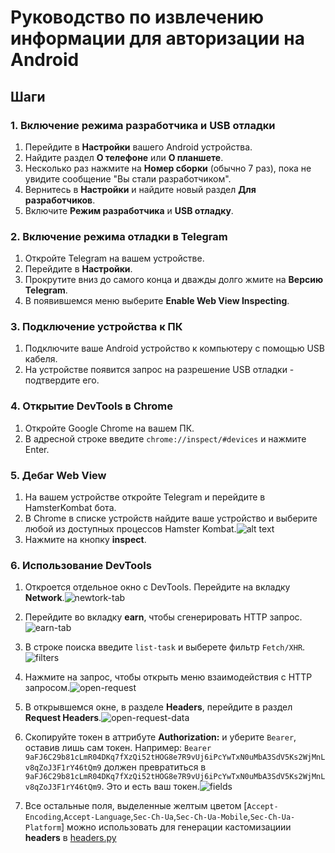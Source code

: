# Руководство по извлечению информации для авторизации на Android

## Шаги

### 1. Включение режима разработчика и USB отладки

1. Перейдите в **Настройки** вашего Android устройства.
2. Найдите раздел **О телефоне** или **О планшете**.
3. Несколько раз нажмите на **Номер сборки** (обычно 7 раз), пока не увидите сообщение "Вы стали разработчиком".
4. Вернитесь в **Настройки** и найдите новый раздел **Для разработчиков**.
5. Включите **Режим разработчика** и **USB отладку**.

### 2. Включение режима отладки в Telegram

1. Откройте Telegram на вашем устройстве.
2. Перейдите в **Настройки**.
3. Прокрутите вниз до самого конца и дважды долго жмите на **Версию Telegram**.
4. В появившемся меню выберите **Enable Web View Inspecting**.

### 3. Подключение устройства к ПК

1. Подключите ваше Android устройство к компьютеру с помощью USB кабеля.
2. На устройстве появится запрос на разрешение USB отладки - подтвердите его.

### 4. Открытие DevTools в Chrome

1. Откройте Google Chrome на вашем ПК.
2. В адресной строке введите `chrome://inspect/#devices` и нажмите Enter.

### 5. Дебаг Web View

1. На вашем устройстве откройте Telegram и перейдите в HamsterKombat бота.
2. В Chrome в списке устройств найдите ваше устройство и выберите любой из доступных процессов Hamster Kombat.![alt text](image.png)
3. Нажмите на кнопку **inspect**.

### 6. Использование DevTools

1. Откроется отдельное окно с DevTools. Перейдите на вкладку **Network**.![newtork-tab](https://github.com/Sanlovty/HamsterKombatBot_prs/assets/68380831/b2cb512c-b10c-4286-84d5-60deb58454e6)

2. Перейдите во вкладку **earn**, чтобы сгенерировать HTTP запрос.![earn-tab](https://github.com/Sanlovty/HamsterKombatBot_prs/assets/68380831/268dad87-6919-44fe-9eab-de1d98a40d9d)

3. В строке поиска введите `list-task` и выберете фильтр `Fetch/XHR`.![filters](https://github.com/Sanlovty/HamsterKombatBot_prs/assets/68380831/d03fc2e2-70aa-47ba-97c8-6b5c8a2d8391)

4. Нажмите на запрос, чтобы открыть меню взаимодействия с HTTP запросом.![open-request](https://github.com/Sanlovty/HamsterKombatBot_prs/assets/68380831/b69a8cf6-8f3a-4afa-84fd-d3a644bf80e5)

5. В открывшемся окне, в разделе **Headers**, перейдите в раздел **Request Headers**.![open-request-data](https://github.com/Sanlovty/HamsterKombatBot_prs/assets/68380831/77265bea-0eb5-4a19-b41a-4af114d17dba)

6. Скопируйте токен в аттрибуте **Authorization:** и уберите `Bearer`, оставив лишь сам токен.
Например: `Bearer 9aFJ6C29b81cLmR04DKq7fXzQi52tHOG8e7R9vUj6iPcYwTxN0uMbA3SdV5Ks2WjMnLv8qZoJ3F1rY46tQm9` должен превратиться в `9aFJ6C29b81cLmR04DKq7fXzQi52tHOG8e7R9vUj6iPcYwTxN0uMbA3SdV5Ks2WjMnLv8qZoJ3F1rY46tQm9`.
Это и есть ваш токен.![fields](https://github.com/Sanlovty/HamsterKombatBot_prs/assets/68380831/410a4a77-bfcd-46fb-8151-6dcb74965e41)

7. Все остальные поля, выделенные желтым цветом [`Accept-Encoding`,`Accept-Language`,`Sec-Ch-Ua`,`Sec-Ch-Ua-Mobile`,`Sec-Ch-Ua-Platform`] можно использовать для генерации кастомизациии **headers** в [headers.py](https://github.com/AnisovAleksey/HamsterKombatBot/blob/b66014360c5664c27936378c7b611feb5b6c46dd/bot/core/headers.py)
